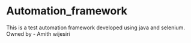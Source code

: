 # Automation_framework
This is a test automation framework developed using java and selenium. Owned by - Amith wijesiri
